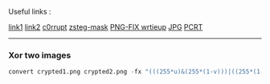 Useful links :

[link1](https://ctftime.org/writeup/31187)
[link2](https://ctftime.org/writeup/23809)
[c0rrupt](https://github.com/Dvd848/CTFs/blob/master/2019_picoCTF/c0rrupt.md)
[zsteg-mask](https://medium.com/@cyDeer/bobby-toes-ipad-ctf-walkthrough-0118a8879b93)
[PNG-FIX wrtieup](https://hackctfs.blogspot.com/2024/04/shunyactf-aarambha-ctf-writeup-forensics.html)
[JPG](https://cyberhacktics.com/hiding-information-by-changing-an-images-height/)
[PCRT](https://github.com/sherlly/PCRT)


---

### Xor two images

```py
convert crypted1.png crypted2.png -fx "(((255*u)&(255*(1-v)))|((255*(1-u))&(255*v)))/255" decrypted.png
```
